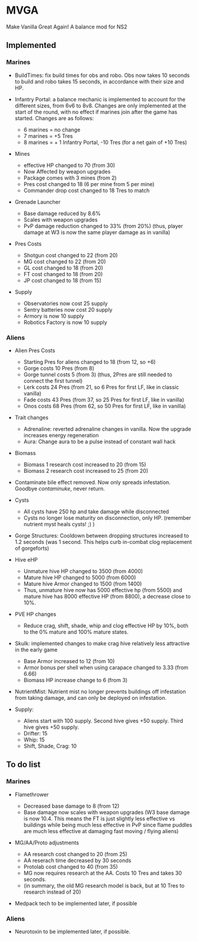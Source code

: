 # MVGA
Make Vanilla Great Again!
A balance mod for NS2

## **Implemented**

### **Marines**
* BuildTimes: fix build times for obs and robo. Obs now takes 10 seconds to build and robo takes 15 seconds, in accordance with their size and HP.

* Infantry Portal: a balance mechanic is implemented to account for the different sizes, from 6v6 to 8v8. Changes are only implemented at the start of the round, with no effect if marines join after the game has started. Changes are as follows:
  * 6 marines = no change
  * 7 marines = +5 Tres
  * 8 marines = + 1 Infantry Portal, -10 Tres (for a net gain of +10 Tres)

* Mines
  * effective HP changed to 70 (from 30)
  * Now Affected by weapon upgrades
  * Package comes with 3 mines (from 2)
  * Pres cost changed to 18 (6 per mine from 5 per mine)
  * Commander drop cost changed to 18 Tres to match

* Grenade Launcher
  * Base damage reduced by 8.6%
  * Scales with weapon upgrades
  * PvP damage reduction changed to 33% (from 20%) (thus, player damage at W3 is now the same player damage as in vanilla)

* Pres Costs
  * Shotgun cost changed to 22 (from 20)
  * MG cost changed to 22 (from 20)
  * GL cost changed to 18 (from 20)
  * FT cost changed to 18 (from 20)
  * JP cost changed to 18 (from 15)

* Supply
  * Observatories now cost 25 supply
  * Sentry batteries now cost 20 supply
  * Armory is now 10 supply
  * Robotics Factory is now 10 supply

### **Aliens**
* Alien Pres Costs
  * Starting Pres for aliens changed to 18 (from 12, so +6)
  * Gorge costs 10 Pres (from 8)
  * Gorge tunnel costs 5 (from 3) (thus, 2Pres are still needed to connect the first tunnel)
  * Lerk costs 24 Pres (from 21, so 6 Pres for first LF, like in classic vanilla)
  * Fade costs 43 Pres (from 37, so 25 Pres for first LF, like in vanilla)
  * Onos costs 68 Pres (from 62, so 50 Pres for first LF, like in vanilla)

* Trait changes
  * Adrenaline: reverted adrenaline changes in vanilla. Now the upgrade increases energy regeneration
  * Aura: Change aura to be a pulse instead of constant wall hack

* Biomass
  * Biomass 1 research cost increased to 20 (from 15)
  * Biomass 2 research cost increased to 25 (from 20)

* Contaminate bile effect removed. Now only spreads infestation. Goodbye _contaminuke_, never return.

* Cysts
  * All cysts have 250 hp and take damage while disconnected
  * Cysts no longer lose maturity on disconnection, only HP. (remember nutrient myst heals cysts! ;) )

* Gorge Structures: Cooldown between dropping structures increased to 1.2 seconds (was 1 second. This helps curb in-combat clog replacement of gorgeforts)

* Hive eHP
  * Unmature hive HP changed to 3500 (from 4000)
  * Mature hive HP changed to 5000 (from 6000)
  * Mature hive Armor changed to 1500 (from 1400)
  * Thus, unmature hive now has 5000 effective hp (from 5500) and mature hive has 8000 effective HP (from 8800), a decrease close to 10%.

* PVE HP changes
  * Reduce crag, shift, shade, whip and clog effective HP by 10%, both to the 0% mature and 100% mature states.

* Skulk: implemented changes to make crag hive relatively less attractive in the early game
  * Base Armor increased to 12 (from 10)
  * Armor bonus per shell when using carapace changed to 3.33 (from 6.66)
  * Biomass HP increase change to 6 (from 3)

* NutrientMist: Nutrient mist no longer prevents buildings off infestation from taking damage, and can only be deployed on infestation.

* Supply:
  * Aliens start with 100 supply. Second hive gives +50 supply. Third hive gives +50 supply.
  * Drifter: 15
  * Whip: 15
  * Shift, Shade, Crag: 10

## **To do list**

### **Marines**
* Flamethrower
  * Decreased base damage to 8 (from 12)
  * Base damage now scales with weapon upgrades (W3 base damage is now 10.4. This means the FT is just slightly less effective vs buildings while being much less effective in PvP since flame puddles are much less effective at damaging fast moving / flying aliens)

* MG/AA/Proto adjustments
  * AA research cost changed to 20 (from 25)
  * AA reserach time decreased by 30 seconds
  * Protolab cost changed to 40 (from 35)
  * MG now requires research at the AA. Costs 10 Tres and takes 30 seconds.
  * (in summary, the old MG research model is back, but at 10 Tres to research instead of 20)

* Medpack tech to be implemented later, if possible

### **Aliens**

* Neurotoxin to be implemented later, if possible.
